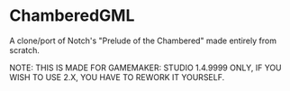 # ChamberedGML
 A clone/port of Notch's "Prelude of the Chambered" made entirely from scratch.

NOTE: THIS IS MADE FOR GAMEMAKER: STUDIO 1.4.9999 ONLY, IF YOU WISH TO USE 2.X, YOU HAVE TO REWORK IT YOURSELF.
